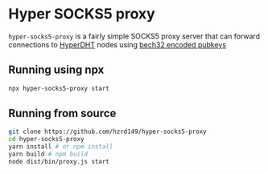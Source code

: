# Hyper SOCKS5 proxy

`hyper-socks5-proxy` is a fairly simple SOCKS5 proxy server that can forward connections to [HyperDHT](https://docs.pears.com/building-blocks/hyperdht) nodes using [bech32 encoded pubkeys](./src/address.ts)

## Running using npx

```bash
npx hyper-socks5-proxy start
```

## Running from source

```bash
git clone https://github.com/hzrd149/hyper-socks5-proxy
cd hyper-socks5-proxy
yarn install # or npm install
yarn build # npm build
node dist/bin/proxy.js start
```
